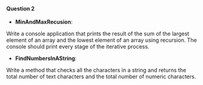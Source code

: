 #### Question 2

- **MinAndMaxRecusion**:

Write a console application that prints the result of the sum of the largest element of an array and the
lowest element of an array using recursion. The console should print every stage of the iterative process.

- **FindNumbersInAString**:

Write a method that checks all the characters in a string and returns the total number of text characters
and the total number of numeric characters. 
